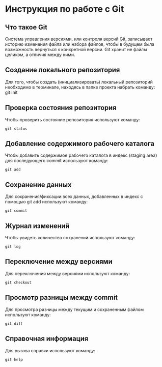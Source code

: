 # **Инструкция по работе с Git**

## Что такое Git

Система управления версиями, или контроля версий Git, записывает историю изменения файла или набора файлов, чтобы в будущем была возможность вернуться к конкретной версии. Git хранит не файлы целиком, а отличия между ними.

## Создание локального репозитория

Для того, чтобы создать (инициализировать) локальный репозиторий необходимо в терминале, находясь в папке проекта набрать команду:
    git init

## Проверка состояния репозитория

Чтобы проверить состояние репозитория используют команду:

    git status

## Добавление содержимого рабочего каталога

Чтобы добавить содержимое рабочего каталога в индекс (staging area) для последующего commit используют команду:

    git add

## Сохранение данных

Для сохранения/фиксации всех данных, добавленных в индекс с помощью git add используют команду:

    git commit

## Журнал изменений

Чтобы увидеть количество сохранений используют команду:

    git log

## Переключение между версиями

Для переключения между версиями используют команду:

    git checkout

## Просмотр разницы между commit

Для просмотра разницы между текущим и сохраненным файлом используют команду:

    git diff

## Справочная информация

Для вызова справки используют команду:

    git help



